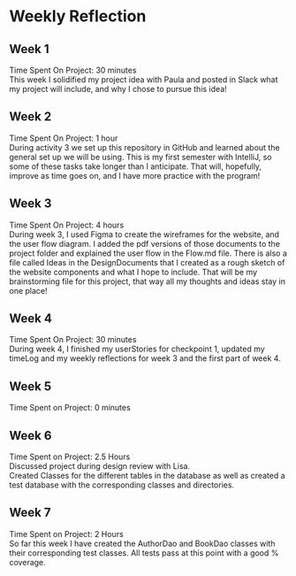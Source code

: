 # Weekly Reflection

## Week 1
Time Spent On Project: 30 minutes<br/>
This week I solidified my project idea with Paula and posted in Slack what my 
project will include, and why I chose to pursue this idea!

## Week 2
Time Spent On Project: 1 hour <br/>
During activity 3 we set up this repository in GitHub and learned about the
general set up we will be using. This is my first semester with IntelliJ, so 
some of these tasks take longer than I anticipate. That will, hopefully, 
improve as time goes on, and I have more practice with the program!

## Week 3
Time Spent On Project: 4 hours <br/>
During week 3, I used Figma to create the wireframes for the website, and the user flow
diagram. I added the pdf versions of those documents to the project folder and explained
the user flow in the Flow.md file. There is also a file called Ideas in the DesignDocuments
that I created as a rough sketch of the website components and what I hope to include. 
That will be my brainstorming file for this project, that way all my thoughts and ideas
stay in one place!

## Week 4
Time Spent On Project: 30 minutes <br/>
During week 4, I finished my userStories for checkpoint 1, updated my timeLog and
my weekly reflections for week 3 and the first part of week 4.

## Week 5
Time Spent on Project: 0 minutes <br/>

## Week 6
Time Spent on Project: 2.5 Hours<br/>
Discussed project during design review with Lisa. <br/>
Created Classes for the different tables in the database as well as created a test 
database with the corresponding classes and directories.

## Week 7 
Time Spent on Project: 2 Hours <br/>
So far this week I have created the AuthorDao and BookDao classes with their 
corresponding test classes. All tests pass at this point with a good % coverage.